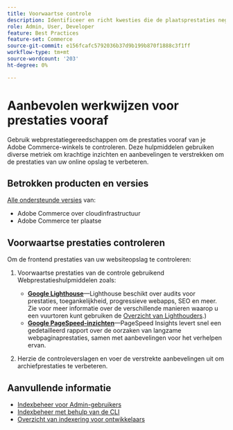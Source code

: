 ```yaml
---
title: Voorwaartse controle
description: Identificeer en richt kwesties die de plaatsprestaties negatief beïnvloeden door Webprestatieshulpmiddelen te gebruiken om Adobe Commerce storefront verrichtingen te controleren.
role: Admin, User, Developer
feature: Best Practices
feature-set: Commerce
source-git-commit: e156fcafc5792036b37d9b199b870f1888c3f1ff
workflow-type: tm+mt
source-wordcount: '203'
ht-degree: 0%

---
```



# Aanbevolen werkwijzen voor prestaties vooraf

Gebruik webprestatiegereedschappen om de prestaties vooraf van je Adobe Commerce-winkels te controleren.
Deze hulpmiddelen gebruiken diverse metriek om krachtige inzichten en aanbevelingen te verstrekken om de prestaties van uw online opslag te verbeteren.

## Betrokken producten en versies

[Alle ondersteunde versies](../../../release/versions.md) van:

- Adobe Commerce over cloudinfrastructuur
- Adobe Commerce ter plaatse

## Voorwaartse prestaties controleren

Om de frontend prestaties van uw websiteopslag te controleren:

1. Voorwaartse prestaties van de controle gebruikend Webprestatieshulpmiddelen zoals:

   - **[Google Lighthouse](https://web.dev/measure/)**—Lighthouse beschikt over audits voor prestaties, toegankelijkheid, progressieve webapps, SEO en meer. Zie voor meer informatie over de verschillende manieren waarop u een vuurtoren kunt gebruiken de [Overzicht van Lighthouders](https://developer.chrome.com/docs/lighthouse/overview).)
   - **[Google PageSpeed-inzichten](https://pagespeed.web.dev/)**—PageSpeed Insights levert snel een gedetailleerd rapport over de oorzaken van langzame webpaginaprestaties, samen met aanbevelingen voor het verhelpen ervan.

1. Herzie de controleverslagen en voer de verstrekte aanbevelingen uit om archiefprestaties te verbeteren.

## Aanvullende informatie

- [Indexbeheer voor Admin-gebruikers](../../../configuration/cli/manage-indexers.md#configure-indexers)
- [Indexbeheer met behulp van de CLI](https://experienceleague.adobe.com/docs/commerce-operations/configuration-guide/cli/manage-indexers.html)
- [Overzicht van indexering voor ontwikkelaars](https://developer.adobe.com/commerce/php/development/components/indexing/)


